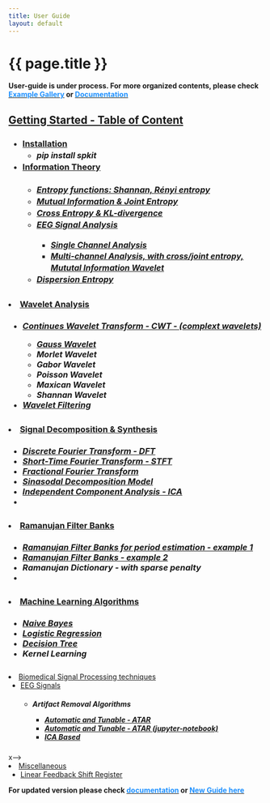 ```yaml
---
title: User Guide
layout: default
---
```


# {{ page.title }}

<!--
You can use HTML elements in Markdown, such as the comment element, and they won't
be affected by a markdown parser. However, if you create an HTML element in your
markdown file, you cannot use markdown syntax within that element's contents.
-->


<div id="index-grid-full" class="section group">
  <div class="index-paragraph docutils container"><p> <strong> User-guide is under process. For more organized contents, please check <a href="https://spkit.github.io/guide" target="_blank"><font color="DodgerBlue">Example Gallery</font></a> or <a href="https://spkit.readthedocs.io/en/latest/" target="_blank"><font color="DodgerBlue">Documentation</font></a></strong></p></div>
</div>




<div id="index-grid-half" class="section group">
<h2 style="text-align:left;"><u>Getting Started - Table of Content</u></h2>
<h3 style="text-align:left;">
<ul class="simple" style="line-height:1.4;">

<li><a href="https://spkit.readthedocs.io/en/latest/installation.html" target="_blank">Installation</a>
 <ul class="simple"><li><i><font size="3">pip install spkit</font></i></li></ul></li>

 <li><a href="https://spkit.readthedocs.io/en/latest/informationtheory.html#information-theory-for-real-valued-signals" target="_blank">Information Theory</a>
 <h5 style="text-align:left;">
 <ul class="simple">
<li><a href="https://spkit.readthedocs.io/en/latest/informationtheory.html#entropy-of-real-valued-signal" target="_blank">Entropy functions: Shannan, Rényi entropy</a></li>
<li><a href="https://spkit.readthedocs.io/en/latest/informationtheory.html#mutual-information-joint-entropy" target="_blank">Mutual Information & Joint Entropy</a></li>
<li><a href="https://spkit.readthedocs.io/en/latest/informationtheory.html#cross-entropy-kullbackleibler-divergence" target="_blank">Cross Entropy & KL-divergence</a></li>
<li><a href="https://spkit.readthedocs.io/en/latest/informationtheory.html#eeg-signal" target="_blank">EEG Signal Analysis</a></li>
<ul class="simple">
<li><a href="https://spkit.readthedocs.io/en/latest/informationtheory.html#single-channel" target="_blank"><font size="3">Single Channel Analysis</font></a></li>
<li><a href="https://spkit.readthedocs.io/en/latest/informationtheory.html#multi-channels-cross" target="_blank"><font size="3">Multi-channel Analysis, with cross/joint entropy, Mututal Information Wavelet</font></a></li>
 </ul>
<li><a href="https://spkit.readthedocs.io/en/latest/dispersion_entropy.html" target="_blank">Dispersion Entropy</a></li>
 </h5>  
 </ul>
 </li>



  <li><a href="#">Wavelet Analysis</a>
    <h5 style="text-align:left;">
    <ul class="simple">
    <li><a href="https://spkit.readthedocs.io/en/latest/cwt.html" target="_blank">Continues Wavelet Transform - CWT - (complext wavelets)</a></li>
      <ul class="simple">
        <li><a href="https://spkit.readthedocs.io/en/latest/cwt.html#gauss-wavelet" target="_blank"><font size="3">Gauss Wavelet</font></a></li>
        <li><a><font size="3">Morlet Wavelet</font></a></li>
        <li><a><font size="3">Gabor Wavelet</font></a></li>
        <li><a><font size="3">Poisson Wavelet</font></a></li>
        <li><a><font size="3">Maxican Wavelet</font></a></li>
        <li><a><font size="3">Shannan Wavelet</font></a></li>
        </ul>
    <li><a href="https://spkit.github.io/examples/wfilter" target="_blank">Wavelet Filtering</a></li>
    </ul>
    </h5>
  </li>

  <li><a href="#">Signal Decomposition & Synthesis</a>  
    <h5 style="text-align:left;">
    <ul class="simple">
    <li><a href="https://spkit.readthedocs.io/en/latest/analysis_synthesis_models.html#dft-analysis-and-synthesis" target="_blank">Discrete Fourier Transform  - DFT</a></li>
    <li><a href="https://spkit.readthedocs.io/en/latest/analysis_synthesis_models.html#stft-analysis-and-synthesis" target="_blank">Short-Time Fourier Transform - STFT</a></li>
    <li><a href="https://nbviewer.org/github/Nikeshbajaj/Notebooks/blob/master/spkit/SP/FRFT_demo_sine.ipynb" target="_blank">Fractional Fourier Transform</a></li>
    <li><a href="https://nbviewer.org/github/Nikeshbajaj/Notebooks/blob/master/spkit/SP/Sinasodal_Model_AnalysisSynthesis.ipynb" target="_blank">Sinasodal Decomposition Model</a></li>
    <li><a href="https://spkit.readthedocs.io/en/latest/ica.html" target="_blank">Independent Component Analysis - ICA</a></li>
    <!--<li><a>Principal Component Analysis, Singular Value Decomposition</a></li>-->
    <li><a href="" target="_blank"></a></li>
    </ul>

  </h5>
  </li>

  <li><a href="https://spkit.github.io/guide/notebooks/Ramanujan_Filter_Banks_for_Period_Estimation_Demo_examples.html">Ramanujan Filter Banks</a>
    <h5 style="text-align:left;">
    <ul class="simple">
    <li><a href="https://nbviewer.org/github/Nikeshbajaj/Notebooks/blob/master/spkit/SP/Ramanujan_Filter_Banks_for_Period_Estimation_Demo_examples.ipynb" target="_blank">Ramanujan Filter Banks for period estimation - example 1</a></li>
    <li><a href="https://nbviewer.org/github/Nikeshbajaj/Notebooks/blob/master/spkit/SP/Ramanujan_Filter_Banks_for_Period_Estimation_from_signal.ipynb" target="_blank">Ramanujan Filter Banks  - example 2</a></li>
    <li><a href="https://nbviewer.org/github/Nikeshbajaj/Notebooks/blob/master/spkit/SP/Ramanujan_Filter_Banks_for_Period_Estimation_with_sparse_penalty.ipynb" target="_blank"></a>Ramanujan Dictionary - with sparse penalty</li>
    <li><a href="" target="_blank"></a></li>
    </ul></li>

  <li><a href="https://spkit.readthedocs.io/en/latest/machinelearning.html" target="_blank">Machine Learning Algorithms</a>
    <h5 style="text-align:left;">
    <ul class="simple">
    <li><a href="https://spkit.readthedocs.io/en/latest/machinelearning.html#naive-bayes" target="_blank">Naive Bayes</a></li>
    <li><a href="https://spkit.readthedocs.io/en/latest/machinelearning.html#logistic-regression" target="_blank">Logistic Regression</a></li>
    <li><a href="https://spkit.readthedocs.io/en/latest/machinelearning.html#decision-trees" target="_blank">Decision Tree</a></li>
    <li><a>Kernel Learning</a></li>
    </ul></li>
  </h5>

  <li><a href="#">Biomedical Signal Processing techniques</a>
    <ul class="simple">
    <li><a href="#">EEG Signals</a>
      <h5 style="text-align:left;">
      <ul class="simple">
      <li><a>Artifact Removal Algorithms</a></li>
        <ul class="simple">
        <li><a href="https://spkit.github.io/guide/notebooks/ATAR_Algorithm_EEG_Artifact_Removal.html" target="_blank">Automatic and Tunable -  ATAR </a></li>
        <li><a href="https://nbviewer.org/github/Nikeshbajaj/Notebooks/blob/master/spkit/SP/ATAR_Algorithm_EEG_Artifact_Removal.ipynb" target="_blank">Automatic and Tunable -  ATAR (jupyter-notebook)</a></li>
        <li><a href="https://nbviewer.org/github/Nikeshbajaj/Notebooks/blob/master/spkit/SP/ICA_based_Artifact_Removal.ipynb" target="_blank">ICA Based</a></li>
        </ul></li>
      <!--<li><a>Wavelet Analysis</a></li>-->
      </ul></li>
      </h5>
      <!--<li><a href="#">GSR</a>
      <ul class="simple">
      <li><a>Phasic and tonic deomposition</a></li>
      <li><a>Wavelet Analysis</a></li>
      </ul>
      </li>-->
    </ul></li>
  x-->

  <li><a href="#">Miscellaneous</a>
    <ul class="simple">
    <li><a href="https://spkit.readthedocs.io/en/latest/pylfsr.html" target="_blank">Linear Feedback Shift Register</a></li>
    </ul></li>
</ul>
</h3>
</div>
<div id="index-grid-full" class="section group"></div>
<div id="index-grid-full" class="section group">
  <div class="index-paragraph docutils container"><p> <strong> For updated version please check <a href="https://spkit.readthedocs.io/en/latest/" target="_blank"><font color="DodgerBlue">documentation</font></a> or  <a href="https://spkit.github.io/guide" target="_blank"><font color="DodgerBlue">New Guide here</font></a></strong></p></div>
</div>
